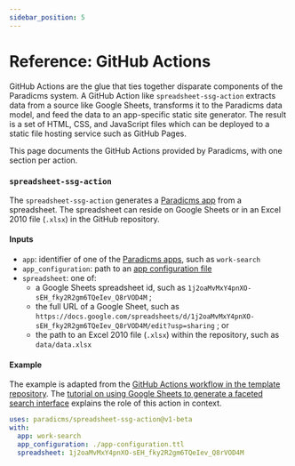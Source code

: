 ```yaml
---
sidebar_position: 5
---
```


# Reference: GitHub Actions

GitHub Actions are the glue that ties together disparate components of the Paradicms system. A GitHub Action like `spreadsheet-ssg-action` extracts data from a source like Google Sheets, transforms it to the Paradicms data model, and feed the data to an app-specific static site generator. The result is a set of HTML, CSS, and JavaScript files which can be deployed to a static file hosting service such as GitHub Pages.

This page documents the GitHub Actions provided by Paradicms, with one section per action.


### `spreadsheet-ssg-action`

The `spreadsheet-ssg-action` generates a [Paradicms app](./apps) from a spreadsheet. The spreadsheet can reside on Google Sheets or in an Excel 2010 file (`.xlsx`) in the GitHub repository.

#### Inputs

* `app`: identifier of one of the [Paradicms apps](./apps), such as `work-search`
* `app_configuration`: path to an [app configuration file](./app-configuration)
* `spreadsheet`: one of:
    * a Google Sheets spreadsheet id, such as `1j2oaMvMxY4pnXO-sEH_fky2R2gm6TQeIev_Q8rVOD4M` ;
    * the full URL of a Google Sheet, such as `https://docs.google.com/spreadsheets/d/1j2oaMvMxY4pnXO-sEH_fky2R2gm6TQeIev_Q8rVOD4M/edit?usp=sharing` ; or
    * the path to an Excel 2010 file (`.xlsx`) within the repository, such as `data/data.xlsx`

#### Example

The example is adapted from the [GitHub Actions workflow in the template repository](https://raw.githubusercontent.com/dressdiscover/exhibitions/main/.github/workflows/build.yml). The [tutorial on using Google Sheets to generate a faceted search interface](/docs/tutorials/google-sheets-ssg) explains the role of this action in context.

```yaml
uses: paradicms/spreadsheet-ssg-action@v1-beta
with:
  app: work-search
  app_configuration: ./app-configuration.ttl
  spreadsheet: 1j2oaMvMxY4pnXO-sEH_fky2R2gm6TQeIev_Q8rVOD4M
```
